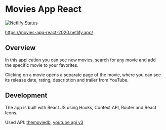 # Movies App React

[![Netlify Status](https://api.netlify.com/api/v1/badges/f6a6987a-e702-474e-a81f-ecb515d5edeb/deploy-status)](https://app.netlify.com/sites/movies-app-react-2020/deploys)

https://movies-app-react-2020.netlify.app/

## Overview

In this application you can see new movies, search for any movie and add
the specific movie to your favorites.

Clicking on a movie opens a separate page of the movie, where you can
see its release date, rating, description and trailer from YouTube.

## Development

The app is built with React JS using Hooks, Context API, Router and
React Icons.

Used API: [themoviedb](https://www.themoviedb.org/), [youtube api v3](https://developers.google.com/youtube/v3?hl=en)
